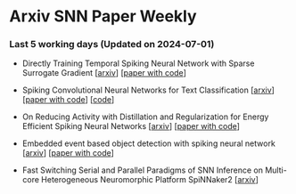 # Arxiv SNN Paper Weekly


 ### **Last 5 working days (Updated on 2024-07-01)** 


- Directly Training Temporal Spiking Neural Network with Sparse Surrogate Gradient [[arxiv](https://arxiv.org/abs/2406.19645)] [[paper with code](https://paperswithcode.com/paper/directly-training-temporal-spiking-neural)]

- Spiking Convolutional Neural Networks for Text Classification [[arxiv](https://arxiv.org/abs/2406.19230)] [[paper with code](https://paperswithcode.com/paper/spiking-convolutional-neural-networks-for)] [[code](https://github.com/Lvchangze/snn)]

- On Reducing Activity with Distillation and Regularization for Energy Efficient Spiking Neural Networks [[arxiv](https://arxiv.org/abs/2406.18350)] [[paper with code](https://paperswithcode.com/paper/on-reducing-activity-with-distillation-and)]

- Embedded event based object detection with spiking neural network [[arxiv](https://arxiv.org/abs/2406.17617)] [[paper with code](https://paperswithcode.com/paper/embedded-event-based-object-detection-with)]

- Fast Switching Serial and Parallel Paradigms of SNN Inference on Multi-core Heterogeneous Neuromorphic Platform SpiNNaker2 [[arxiv](https://arxiv.org/abs/2406.17049)]

